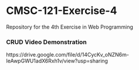 # CMSC-121-Exercise-4
Repository for the 4th Exercise in Web Programming

<h3>CRUD Video Demonstration</h3>
https://drive.google.com/file/d/14CycKv_oNZN6m-IeAwpGWU1adX6Rxh1v/view?usp=sharing
